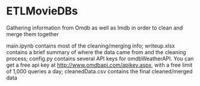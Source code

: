 # ETLMovieDBs
Gathering information from Omdb as well as Imdb in order to clean and merge them together

main.ipynb contains most of the cleaning/merging info; 
writeup.xlsx contains a brief summary of where the data came from and the cleaning process; 
config.py contains several API keys for omdbWeatherAPI. You can get a free api key at http://www.omdbapi.com/apikey.aspx, with a free limit of 1,000 queries a day;
cleanedData.csv contains the final cleaned/merged data
